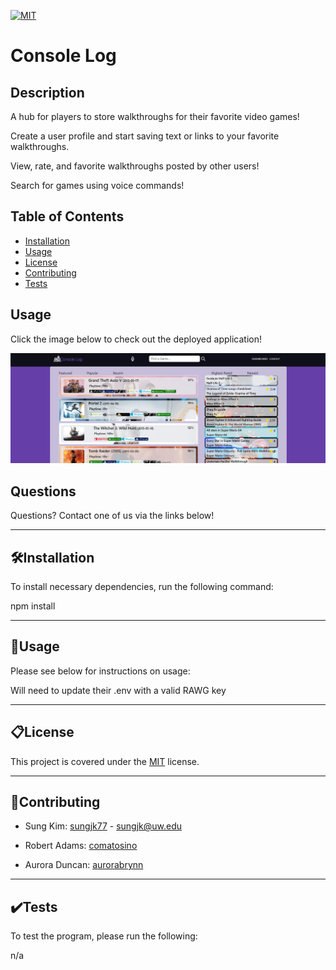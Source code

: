 [![MIT](https://img.shields.io/badge/license-MIT-green)](https://opensource.org/licenses/MIT)

# Console Log

## Description

A hub for players to store walkthroughs for their favorite video games!

Create a user profile and start saving text or links to your favorite walkthroughs.

View, rate, and favorite walkthroughs posted by other users!

Search for games using voice commands!

## Table of Contents

- [Installation](##🛠️Installation)
- [Usage](##📐Usage)
- [License](##📋License)
- [Contributing](##📝Contributing)
- [Tests](##✔️Tests)

## Usage

Click the image below to check out the deployed application!

[![link to app](./public/assets/images/webapp-screenshot.jpg)](https://sar-console-log.herokuapp.com/)

## Questions

Questions? Contact one of us via the links below!


------------
## 🛠️Installation
To install necessary dependencies, run the following command:

npm install

------------
## 📐Usage
Please see below for instructions on usage:

Will need to update their .env with a valid RAWG key

------------
## 📋License
This project is covered under the [MIT](https://opensource.org/licenses/MIT) license.

------------
## 📝Contributing

- Sung Kim: [sungjk77](https://github.com/sungjk77)
        - sungjk@uw.edu

- Robert Adams: [comatosino](https://github.com/comatosino)

- Aurora Duncan: [aurorabrynn](https://github.com/aurorabrynn)

------------
## ✔️Tests
To test the program, please run the following:

n/a

    

